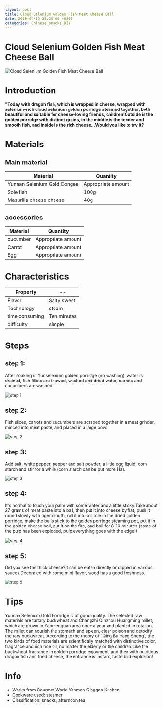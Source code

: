 ```yaml
---
layout: post
title: Cloud Selenium Golden Fish Meat Cheese Ball
date: 2019-04-15 22:30:00 +0800
categories: Chinese_snacks_DIY
---
```


# Cloud Selenium Golden Fish Meat Cheese Ball

![Cloud Selenium Golden Fish Meat Cheese Ball]({{site.baseurl}}/img/413303/413303.jpg)

# Introduction

**"Today with dragon fish, which is wrapped in cheese, wrapped with selenium-rich cloud selenium golden porridge steamed together, both beautiful and suitable for cheese-loving friends, children!Outside is the golden porridge with distinct grains, in the middle is the tender and smooth fish, and inside is the rich cheese...Would you like to try it?**

# Materials


## Main material

Material|Quantity
--|--
Yunnan Selenium Gold Congee|Appropriate amount
Sole fish|100g
Masurilla cheese cheese|40g

## accessories

Material|Quantity
--|--
cucumber|Appropriate amount
Carrot|Appropriate amount
Egg|Appropriate amount

# Characteristics

Property|--
--|--
Flavor|Salty sweet
Technology|steam
time consuming|Ten minutes
difficulty|simple

# Steps

## step 1:

After soaking in Yunselenium golden porridge (no washing), water is drained, fish fillets are thawed, washed and dried water, carrots and cucumbers are washed.

![step 1]({{site.baseurl}}/img/413303/1.jpg)

## step 2:

Fish slices, carrots and cucumbers are scraped together in a meat grinder, minced into meat paste, and placed in a large bowl.

![step 2]({{site.baseurl}}/img/413303/2.jpg)

## step 3:

Add salt, white pepper, pepper and salt powder, a little egg liquid, corn starch and stir for a while (corn starch can be put more Ha).

![step 3]({{site.baseurl}}/img/413303/3.jpg)

## step 4:

It's normal to touch your palm with some water and a little sticky.Take about 27 grams of meat paste into a ball, then put it into cheese by flat, push it round slowly with tiger mouth, roll it into a circle in the dried golden porridge, make the balls stick to the golden porridge steaming pot, put it in the golden cheese ball, put it on the fire, and boil for 8-10 minutes (some of the pulp has been exploded, pulp everything goes with the edge!)

![step 4]({{site.baseurl}}/img/413303/4.jpg)

## step 5:

Did you see the thick cheese?It can be eaten directly or dipped in various sauces.Decorated with some mint flavor, wood has a good freshness.

![step 5]({{site.baseurl}}/img/413303/5.jpg)

# Tips

Yunnan Selenium Gold Porridge is of good quality. The selected raw materials are tartary buckwheat and Changzhi Qinzhou Huangming millet, which are grown in Yanmenguan area once a year and planted in rotation. The millet can nourish the stomach and spleen, clear poison and detoxify the tary buckwheat. According to the theory of "Qing Bu Yang Sheng", the two kinds of food materials are scientifically matched with distinctive color, fragrance and rich rice oil, no matter the elderly or the children.Like the buckwheat fragrance in golden porridge enjoyment, and then with nutritious dragon fish and fried cheese, the entrance is instant, taste bud explosion!

# Info

- Works from Gourmet World Yanmen Qinggao Kitchen
- Cookware used: steamer
- Classification: snacks, afternoon tea